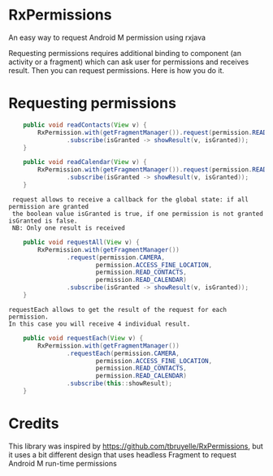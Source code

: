 # RxPermissions
An easy way to request Android M permission using rxjava

Requesting permissions requires additional binding to component (an activity or a fragment) which
can ask user for permissions and receives result. Then you can request permissions. Here is how you do it.

# Requesting permissions

```java
	public void readContacts(View v) {
		RxPermission.with(getFragmentManager()).request(permission.READ_CONTACTS)
				.subscribe(isGranted -> showResult(v, isGranted));
	}

	public void readCalendar(View v) {
		RxPermission.with(getFragmentManager()).request(permission.READ_CALENDAR)
				.subscribe(isGranted -> showResult(v, isGranted));
	}
```
	 request allows to receive a callback for the global state: if all permission are granted
	 the boolean value isGranted is true, if one permission is not granted isGranted is false.
	 NB: Only one result is received
```java
	public void requestAll(View v) {
		RxPermission.with(getFragmentManager())
				.request(permission.CAMERA,
						permission.ACCESS_FINE_LOCATION,
						permission.READ_CONTACTS,
						permission.READ_CALENDAR)
				.subscribe(isGranted -> showResult(v, isGranted));
	}
```
	requestEach allows to get the result of the request for each permission.
	In this case you will receive 4 individual result.
```java
	public void requestEach(View v) {
		RxPermission.with(getFragmentManager())
				.requestEach(permission.CAMERA,
						permission.ACCESS_FINE_LOCATION,
						permission.READ_CONTACTS,
						permission.READ_CALENDAR)
				.subscribe(this::showResult);
	}
```

# Credits
This library was inspired by https://github.com/tbruyelle/RxPermissions, but it uses a bit different
design that uses headless Fragment to request Android M run-time permissions

